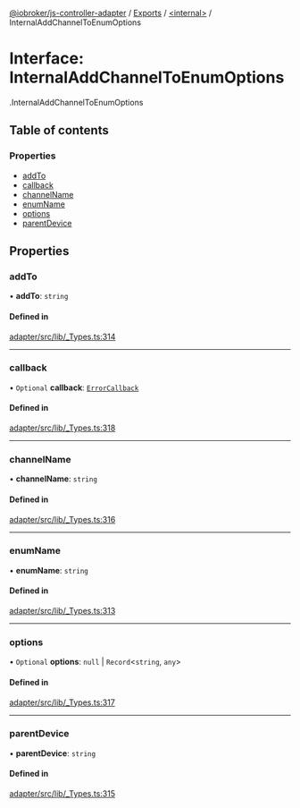 [@iobroker/js-controller-adapter](../README.md) / [Exports](../modules.md) / [<internal\>](../modules/internal_.md) / InternalAddChannelToEnumOptions

# Interface: InternalAddChannelToEnumOptions

[<internal>](../modules/internal_.md).InternalAddChannelToEnumOptions

## Table of contents

### Properties

- [addTo](internal_.InternalAddChannelToEnumOptions.md#addto)
- [callback](internal_.InternalAddChannelToEnumOptions.md#callback)
- [channelName](internal_.InternalAddChannelToEnumOptions.md#channelname)
- [enumName](internal_.InternalAddChannelToEnumOptions.md#enumname)
- [options](internal_.InternalAddChannelToEnumOptions.md#options)
- [parentDevice](internal_.InternalAddChannelToEnumOptions.md#parentdevice)

## Properties

### addTo

• **addTo**: `string`

#### Defined in

[adapter/src/lib/_Types.ts:314](https://github.com/ioBroker/ioBroker.js-controller/blob/63f32473/packages/adapter/src/lib/_Types.ts#L314)

___

### callback

• `Optional` **callback**: [`ErrorCallback`](../modules/internal_.md#errorcallback)

#### Defined in

[adapter/src/lib/_Types.ts:318](https://github.com/ioBroker/ioBroker.js-controller/blob/63f32473/packages/adapter/src/lib/_Types.ts#L318)

___

### channelName

• **channelName**: `string`

#### Defined in

[adapter/src/lib/_Types.ts:316](https://github.com/ioBroker/ioBroker.js-controller/blob/63f32473/packages/adapter/src/lib/_Types.ts#L316)

___

### enumName

• **enumName**: `string`

#### Defined in

[adapter/src/lib/_Types.ts:313](https://github.com/ioBroker/ioBroker.js-controller/blob/63f32473/packages/adapter/src/lib/_Types.ts#L313)

___

### options

• `Optional` **options**: ``null`` \| `Record`<`string`, `any`\>

#### Defined in

[adapter/src/lib/_Types.ts:317](https://github.com/ioBroker/ioBroker.js-controller/blob/63f32473/packages/adapter/src/lib/_Types.ts#L317)

___

### parentDevice

• **parentDevice**: `string`

#### Defined in

[adapter/src/lib/_Types.ts:315](https://github.com/ioBroker/ioBroker.js-controller/blob/63f32473/packages/adapter/src/lib/_Types.ts#L315)
